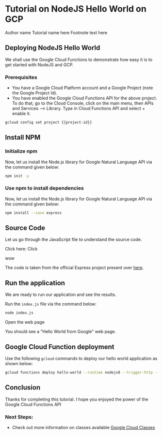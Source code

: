 # Tutorial on NodeJS Hello World on GCP
<walkthrough-author name="Daniel King">Author name</walkthrough-author>
<walkthrough-author tutorialName="NodeJS Hello World">Tutorial name here</walkthrough-author>
<walkthrough-tutorial-duration duration=10></walkthrough-tutorial-duration>
<walkthrough-footnote>Footnote text here</walkthrough-footnote>

                                                     
## Deploying NodeJS Hello World
We shall use the Google Cloud Functions to demonstrate how easy it is to get started with NodeJS and GCP.
<walkthrough-project-setup></walkthrough-project-setup>

### Prerequisites

 -  You have a Google Cloud Platform account and a Google Project (note the Google Project Id).
 -  You have enabled the Google Cloud Functions API for the above project. To do that, go to the Cloud Console, click on the main menu, then APIs and Services --> Library. Type in Cloud Functions API and select + enable it.

```bash
gcloud config set project {{project-id}}
```
## Install NPM

### Initialize npm

Now, let us install the Node.js library for Google Natural Language API via the command given below:

```bash
npm init -y
```

### Use npm to install dependencies

Now, let us install the Node.js library for Google Natural Language API via the command given below:

```bash
npm install --save express
```

## Source Code

Let us go through the JavaScript file to understand the source code. 

Click here: <walkthrough-editor-open-file filePath=Google-Cloud-Shell-Walkthrough/index.js>Click</walkthrough-editor-open-file>

<walkthrough-editor-select-line filePath=Google-Cloud-Shell-Walkthrough/index.js startLine=4 endline=7>wow</walkthrough-editor-select-line>


The code is taken from the official Express project present over [here](https://expressjs.com/en/starter/hello-world.html).

## Run the application

We are ready to run our application and see the results. 

Run the `index.js` file via the command below:

```bash
node index.js
```

<walkthrough-spotlight-pointer spotlightId=devshell-web-preview-button>Open the web page</walkthrough-spotlight-pointer>

You should see a "Hello World from Google" web page.

## Google Cloud Function deployment

Use the following `gcloud` commands to deploy our hello world application as shown below:

```bash
gcloud functions deploy hello-world --runtime nodejs8 --trigger-http --entry-point app
```

## Conclusion

<walkthrough-conclusion-trophy></walkthrough-conclusion-trophy>

Thanks for completing this tutorial. I hope you enjoyed the power of the Google Cloud Functions API

### Next Steps:

 - Check out more information on classes available [Google Cloud Classes](https://axalon.io/classes/) 



